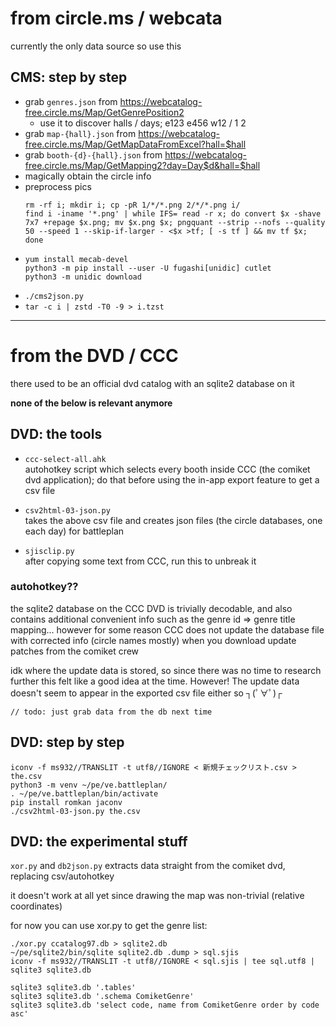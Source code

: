 # from circle.ms / webcata
currently the only data source so use this

## CMS: step by step
* grab `genres.json` from https://webcatalog-free.circle.ms/Map/GetGenrePosition2
  * use it to discover halls / days; e123 e456 w12 / 1 2
* grab `map-{hall}.json` from https://webcatalog-free.circle.ms/Map/GetMapDataFromExcel?hall=$hall
* grab `booth-{d}-{hall}.json` from https://webcatalog-free.circle.ms/Map/GetMapping2?day=Day$d&hall=$hall
* magically obtain the circle info
* preprocess pics
  ```
  rm -rf i; mkdir i; cp -pR 1/*/*.png 2/*/*.png i/
  find i -iname '*.png' | while IFS= read -r x; do convert $x -shave 7x7 +repage $x.png; mv $x.png $x; pngquant --strip --nofs --quality 50 --speed 1 --skip-if-larger - <$x >tf; [ -s tf ] && mv tf $x; done
  ```
* ```
  yum install mecab-devel
  python3 -m pip install --user -U fugashi[unidic] cutlet
  python3 -m unidic download
  ```
* `./cms2json.py`
* `tar -c i | zstd -T0 -9 > i.tzst`

----

# from the DVD / CCC
there used to be an official dvd catalog with an sqlite2 database on it

**none of the below is relevant anymore**

## DVD: the tools
* `ccc-select-all.ahk`  
  autohotkey script which selects every booth inside CCC (the comiket dvd application); do that before using the in-app export feature to get a csv file

* `csv2html-03-json.py`  
  takes the above csv file and creates json files (the circle databases, one each day) for battleplan

* `sjisclip.py`  
  after copying some text from CCC, run this to unbreak it

### autohotkey??
the sqlite2 database on the CCC DVD is trivially decodable, and also contains additional convenient info such as the genre id => genre title mapping... however for some reason CCC does not update the database file with corrected info (circle names mostly) when you download update patches from the comiket crew

idk where the update data is stored, so since there was no time to research further this felt like a good idea at the time. However! The update data doesn't seem to appear in the exported csv file either so ┐(ﾟ∀ﾟ)┌

`// todo: just grab data from the db next time`

## DVD: step by step

    iconv -f ms932//TRANSLIT -t utf8//IGNORE < 新規チェックリスト.csv > the.csv
    python3 -m venv ~/pe/ve.battleplan/
    . ~/pe/ve.battleplan/bin/activate
    pip install romkan jaconv
    ./csv2html-03-json.py the.csv

## DVD: the experimental stuff

`xor.py` and `db2json.py` extracts data straight from the comiket dvd, replacing csv/autohotkey

it doesn't work at all yet since drawing the map was non-trivial (relative coordinates)

for now you can use xor.py to get the genre list:

    ./xor.py ccatalog97.db > sqlite2.db
    ~/pe/sqlite2/bin/sqlite sqlite2.db .dump > sql.sjis
    iconv -f ms932//TRANSLIT -t utf8//IGNORE < sql.sjis | tee sql.utf8 | sqlite3 sqlite3.db
    
    sqlite3 sqlite3.db '.tables'
    sqlite3 sqlite3.db '.schema ComiketGenre'
    sqlite3 sqlite3.db 'select code, name from ComiketGenre order by code asc'

